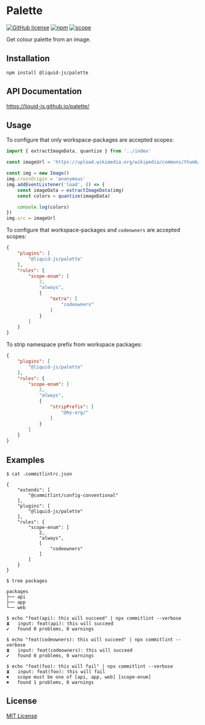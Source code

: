 # Palette

[![GitHub license](https://img.shields.io/github/license/Liquid-JS/palette.svg)](https://github.com/Liquid-JS/palette/blob/master/LICENSE)
[![npm](https://img.shields.io/npm/dm/@liquid-js/palette.svg)](https://www.npmjs.com/package/@liquid-js/palette)
[![scope](https://img.shields.io/npm/v/@liquid-js/palette.svg)](https://www.npmjs.com/package/@liquid-js/palette)

Get colour palette from an image.

## Installation

    npm install @liquid-js/palette

## API Documentation

<https://liquid-js.github.io/palette/>

## Usage

To configure that only workspace-packages are accepted scopes:

```ts
import { extractImageData, quantize } from '../index'

const imageUrl = 'https://upload.wikimedia.org/wikipedia/commons/thumb/1/1e/Peace_Of_Nature_%28129019177%29.jpeg/640px-Peace_Of_Nature_%28129019177%29.jpeg'

const img = new Image()
img.crossOrigin = 'anonymous'
img.addEventListener('load', () => {
    const imageData = extractImageData(img)
    const colors = quantize(imageData)

    console.log(colors)
})
img.src = imageUrl
```

To configure that workspace-packages and `codeowners` are accepted scopes:

```json
{
    "plugins": [
        "@liquid-js/palette"
    ],
    "rules": {
        "scope-enum": [
            2,
            "always",
            {
                "extra": [
                    "codeowners"
                ]
            }
        ]
    }
}
```

To strip namespace prefix from workspace packages:

```json
{
    "plugins": [
        "@liquid-js/palette"
    ],
    "rules": {
        "scope-enum": [
            2,
            "always",
            {
                "stripPrefix": [
                    "@my-org/"
                ]
            }
        ]
    }
}
```

## Examples

    $ cat .commitlintrc.json

    {
        "extends": [
            "@commitlint/config-conventional"
        ],
        "plugins": [
            "@liquid-js/palette"
        ],
        "rules": {
            "scope-enum": [
                2,
                "always",
                [
                    "codeowners"
                ]
            ]
        }
    }

    $ tree packages

    packages
    ├── api
    ├── app
    └── web

    $ echo "feat(api): this will succeed" | npx commitlint --verbose
    ⧗   input: feat(api): this will succeed
    ✔   found 0 problems, 0 warnings

    $ echo "feat(codeowners): this will succeed" | npx commitlint --verbose
    ⧗   input: feat(codeowners): this will succeed
    ✔   found 0 problems, 0 warnings

    $ echo "feat(foo): this will fail" | npx commitlint --verbose
    ⧗   input: feat(foo): this will fail
    ✖   scope must be one of [api, app, web] [scope-enum]
    ✖   found 1 problems, 0 warnings

## License

[MIT License](https://github.com/Liquid-JS/palette/blob/master/LICENSE)
